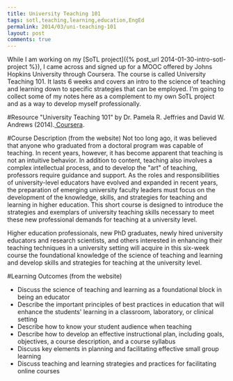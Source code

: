 ```yaml
---
title: University Teaching 101
tags: sotl,teaching,learning,education,EngEd
permalink: 2014/03/uni-teaching-101
layout: post
comments: true
---
```


While I am working on my [SoTL project]({% post_url 2014-01-30-intro-sotl-project %}), I came across and signed up for a MOOC offered by Johns Hopkins University through Coursera. The course is called University Teaching 101. It lasts 6 weeks and covers an intro to the science of teaching and learning down to specific strategies that can be employed. I'm going to collect some of my notes here as a complement to my own SoTL project and as a way to develop myself professionally.

#Resource
  "University Teaching 101" by Dr. Pamela R. Jeffries and David W. Andrews (2014).[ Coursera](https://class.coursera.org/univteaching101-001).

#Course Description (from the website)
Not too long ago, it was believed that anyone who graduated from a doctoral program was capable of teaching. In recent years, however, it has become apparent that teaching is not an intuitive behavior. In addition to content, teaching also involves a complex intellectual process, and to develop the "art" of teaching, professors require guidance and support. As the roles and responsibilities of university-level educators have evolved and expanded in recent years, the preparation of emerging university faculty leaders must focus on the development of the knowledge, skills, and strategies for teaching and learning in higher education. This short course is designed to introduce the strategies and exemplars of university teaching skills necessary to meet these new professional demands for teaching at a university level.

Higher education professionals, new PhD graduates, newly hired university educators and research scientists, and others interested in enhancing their teaching techniques in a university setting will acquire in this six-week course the foundational knowledge of the science of teaching and learning and develop skills and strategies for teaching at the university level.

#Learning Outcomes (from the website)
* Discuss the science of teaching and learning as a foundational block in being an educator
* Describe the important principles of best practices in education that will enhance the students' learning in a classroom, laboratory, or clinical setting
* Describe how to know your student audience when teaching
* Describe how to develop an effective instructional plan, including goals, objectives, a course description, and a course syllabus
* Discuss key elements in planning and facilitating effective small group learning
* Discuss teaching and learning strategies and practices for facilitating online courses 
